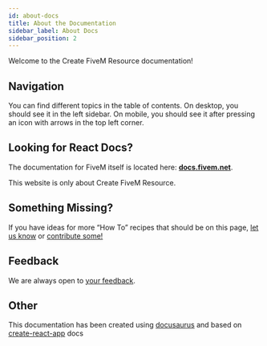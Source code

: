 ```yaml
---
id: about-docs
title: About the Documentation
sidebar_label: About Docs
sidebar_position: 2
---
```


Welcome to the Create FiveM Resource documentation!

## Navigation

You can find different topics in the table of contents. On desktop, you should see it in the left sidebar. On mobile, you should see it after pressing an icon with arrows in the top left corner.

## Looking for React Docs?

The documentation for FiveM itself is located here: **[docs.fivem.net](https://docs.fivem.net/docs)**.

This website is only about Create FiveM Resource.

## Something Missing?

If you have ideas for more “How To” recipes that should be on this page, [let us know](https://github.com/JustinMartinDev/create-fivem-resource/issues) or [contribute some!](https://github.com/JustinMartinDev/create-fivem-resource/tree/main/docs/docs)

## Feedback

We are always open to [your feedback](https://github.com/JustinMartinDev/create-fivem-resource/issues).

## Other

This documentation has been created using [docusaurus](https://docusaurus.io/) and based on [create-react-app](https://create-react-app.dev/) docs
